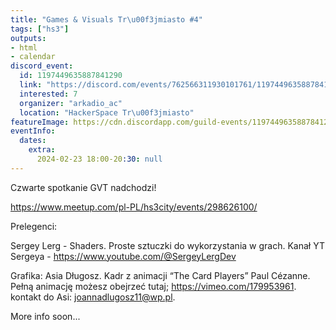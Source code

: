 ```yaml
---
title: "Games & Visuals Tr\u00f3jmiasto #4"
tags: ["hs3"]
outputs:
- html
- calendar
discord_event:
  id: 1197449635887841290
  link: "https://discord.com/events/762566311930101761/1197449635887841290"
  interested: 7
  organizer: "arkadio_ac"
  location: "HackerSpace Tr\u00f3jmiasto"
featureImage: https://cdn.discordapp.com/guild-events/1197449635887841290/664d3b113148667378f26e18647cfa3a.png?size=1024
eventInfo:
  dates:
    extra:
      2024-02-23 18:00-20:30: null
---
```

Czwarte spotkanie GVT nadchodzi!

https://www.meetup.com/pl-PL/hs3city/events/298626100/

Prelegenci:

Sergey Lerg - Shaders. Proste sztuczki do wykorzystania w grach.
Kanał YT Sergeya - https://www.youtube.com/@SergeyLergDev

Grafika: Asia Długosz. Kadr z animacji “The Card Players” Paul Cézanne. Pełną animację możesz obejrzeć tutaj; https://vimeo.com/179953961. 
kontakt do Asi: joannadlugosz11@wp.pl.

More info soon...
